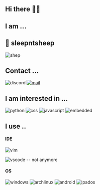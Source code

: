 ## Hi there 👋🗿

## I am ...
## 🐑 sleepntsheep

![shep](https://stickershop.line-scdn.net/stickershop/v1/sticker/66830800/android/sticker.png;compress=false)

## Contact ...
![discord](https://img.shields.io/badge/sleepntsheep%206448-536dfe?style=for-the-badge&logoColor=white&logo=discord)
<a href="mailto:<nowiki>contact@papangkorn.com" rel="some text">![mail](https://img.shields.io/badge/email-282B34?style=for-the-badge&logoColor=white&logo=gmail)</a>
<!--[![reddit](https://img.shields.io/badge/reddit-ff3333?style=for-the-badge&logoColor=white&logo=reddit)](https://www.reddit.com/user/wee)
-->
## I am interested in ...
![python](https://img.shields.io/badge/python-ab47bc?style=for-the-badge&logoColor=white&logo=python)
![css](https://img.shields.io/badge/CSS3-ffeb3b?style=for-the-badge&logo=css3&logoColor=white)
![javascript](https://img.shields.io/badge/javascript-1572B6?style=for-the-badge&logo=javascript&logoColor=white)
![embedded](https://img.shields.io/badge/embedded-263238?style=for-the-badge&logo=arduino&logoColor=white)

## I use ..

#### IDE
![vim](https://img.shields.io/badge/vim😎-2196f3?style=for-the-badge&logoColor=white&logo=vim)

![vscode](https://img.shields.io/badge/vscode-2196f3?style=for-the-badge&logoColor=white&logo=visual%20studio%20code) -- not anymore

#### OS
![windows](https://img.shields.io/badge/Windows-37474f?style=for-the-badge&logoColor=white&logo=windows)
![archlinux](https://img.shields.io/badge/Arch%20Linux-304ffe?style=for-the-badge&logoColor=white&logo=archlinux)
![android](https://img.shields.io/badge/Android-689f38?style=for-the-badge&logo=android&logoColor=white)
![ipados](https://img.shields.io/badge/Ipad%20os-90a4ae?style=for-the-badge&logoColor=white&logo=apple)

